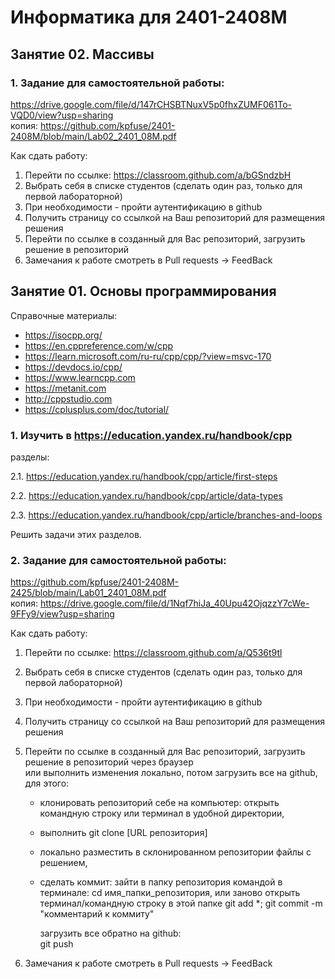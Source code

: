# Информатика для 2401-2408M
## Занятие 02. Массивы
### 1. Задание для самостоятельной работы: 
https://drive.google.com/file/d/147rCHSBTNuxV5p0fhxZUMF061To-VQD0/view?usp=sharing <br>
        копия: https://github.com/kpfuse/2401-2408M/blob/main/Lab02_2401_08M.pdf

Как сдать работу: 

1. Перейти по ссылке: https://classroom.github.com/a/bGSndzbH
2. Выбрать себя в списке студентов (сделать один раз, только для первой лабораторной)
3. При необходимости - пройти аутентификацию в github
4. Получить страницу со ссылкой на Ваш репозиторий для размещения решения
5. Перейти по ссылке в созданный для Вас репозиторий, загрузить решение в репозиторий 
6. Замечания к работе смотреть в Pull requests -> FeedBack


## Занятие 01. Основы программирования 
Справочные материалы:

- https://isocpp.org/  
- https://en.cppreference.com/w/cpp
- https://learn.microsoft.com/ru-ru/cpp/cpp/?view=msvc-170
- https://devdocs.io/cpp/
- https://www.learncpp.com
- https://metanit.com
- http://cppstudio.com
- https://cplusplus.com/doc/tutorial/


### 1. Изучить в https://education.yandex.ru/handbook/cpp 
разделы:

2.1. https://education.yandex.ru/handbook/cpp/article/first-steps 

2.2. https://education.yandex.ru/handbook/cpp/article/data-types

2.3. https://education.yandex.ru/handbook/cpp/article/branches-and-loops

Решить задачи этих разделов.



### 2. Задание для самостоятельной работы: 
https://github.com/kpfuse/2401-2408M-2425/blob/main/Lab01_2401_08M.pdf <br>
        копия: https://drive.google.com/file/d/1Nqf7hiJa_40Upu42OjqzzY7cWe-9FFy9/view?usp=sharing

Как сдать работу: 

1. Перейти по ссылке: https://classroom.github.com/a/Q536t9tl
2. Выбрать себя в списке студентов (сделать один раз, только для первой лабораторной)
3. При необходимости - пройти аутентификацию в github
4. Получить страницу со ссылкой на Ваш репозиторий для размещения решения
5. Перейти по ссылке в созданный для Вас репозиторий, загрузить решение в репозиторий через браузер <br>
    или выполнить изменения локально, потом загрузить все на github, для этого:

    - клонировать репозиторий себе на компьютер: открыть командную строку или терминал в удобной директории,
    - выполнить
       git clone [URL репозитория]
    - локально разместить в склонированном репозитории файлы с решением,
    - сделать коммит:
      зайти в папку репозитория командой в терминале: cd имя_папки_репозитория, или заново открыть терминал/командную строку в этой папке
      git add *;
      git commit -m "комментарий к коммиту"

      загрузить все обратно на github:<br> 
      git push

6. Замечания к работе смотреть в Pull requests -> FeedBack
